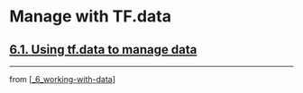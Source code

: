# Manage with TF.data

## [**6.1.** Using tf.data to manage data]()

---
from [[_6_working-with-data]]


[//begin]: # "Autogenerated link references for markdown compatibility"
[_6_working-with-data]: ../_6_working-with-data.md "Working with Data"
[//end]: # "Autogenerated link references"